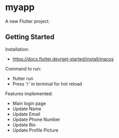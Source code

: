 # myapp

A new Flutter project.

## Getting Started

Installation:
  - https://docs.flutter.dev/get-started/install/macos

Command to run:
  - flutter run
  - Press 'r' in terminal for hot reload

Features implemented:
  - Main login page
  - Update Name
  - Update Email
  - Update Phone Number
  - Update Bio
  - Update Profile Picture

